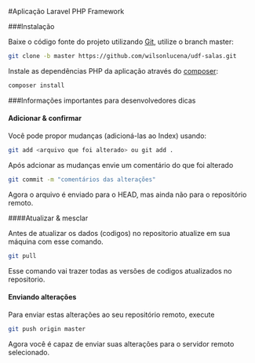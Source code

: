 #Aplicação Laravel PHP Framework

###Instalação

Baixe o código fonte do projeto utilizando [Git](https://git-scm.com/), utilize o branch master:

```bash
git clone -b master https://github.com/wilsonlucena/udf-salas.git
```

Instale as dependências PHP da aplicação através do [composer](https://getcomposer.org/):

```bash
composer install
```

###Informações importantes para desenvolvedores dicas

#### Adicionar & confirmar
Você pode propor mudanças (adicioná-las ao Index) usando:

```bash
git add <arquivo que foi alterado> ou git add .
```
Após adcionar as mudanças envie um comentário do que foi alterado

```bash
git commit -m "comentários das alterações"
```
Agora o arquivo é enviado para o HEAD, mas ainda não para o repositório remoto.

####Atualizar & mesclar

Antes de atualizar os dados (codigos) no repositorio atualize em sua máquina com esse comando.

```bash
git pull

```
Esse comando vai trazer todas as versões de codigos atualizados no repositorio.

#### Enviando alterações

Para enviar estas alterações ao seu repositório remoto, execute

```bash
git push origin master
```
Agora você é capaz de enviar suas alterações para o servidor remoto selecionado.
